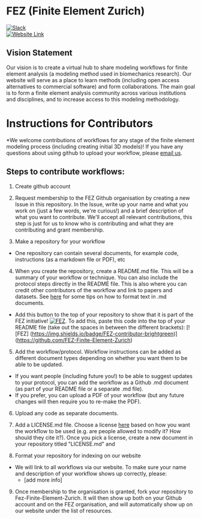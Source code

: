 # FEZ (Finite Element Zurich)
[![Slack](https://img.shields.io/badge/Slack-4A154B?style=for-the-badge&logo=slack&logoColor=white)](https://join.slack.com/t/finiteelementzurich/shared_invite/zt-lx6ns6fb-_YBEaCm_tuOz_UfZzNRiwg)     
[![Website Link](https://img.shields.io/badge/FEZ-website-brightgreen)](https://joyceykao.github.io/advlanding/workflows.html)



Vision Statement
- 

Our vision is to create a virtual hub to share modeling workflows for finite element analysis (a modeling method used in biomechanics research). Our website will serve as a place to learn methods (including open access alternatives to commercial software) and form collaborations. The main goal is to form a finite element analysis community across various institutions and disciplines, and to increase access to this modeling methodology. 


# Instructions for Contributors  

*We welcome contributions of workflows for any stage of the finite element modeling process (including creating initial 3D models)! If you have any questions about using github to upload your workflow, please [email us](fezurich@gmail.com).

## Steps to contribute workflows:
1. Create github account   

2. Request membership to the FEZ Github organisation by creating a new Issue in this repository. In the Issue, write up your name and what you work on (just a few words, we're curious!) and a brief description of what you want to contribute. We'll accept all relevant contributions, this step is just for us to know who is contributing and what they are contributing and grant membership.

3. Make a repository for your workflow   
  - One repository can contain several documents, for example code, instructions (as a markdown file or PDF), etc  

4. When you create the repository, create a README.md file. This will be a summary of your workflow or technique. You can also include the protocol steps directly in the README file. This is also where you can credit other contributors of the workflow and link to papers and datasets. See [here](https://docs.github.com/en/github/writing-on-github/basic-writing-and-formatting-syntax) for some tips on how to format text in .md documents.
  - Add this button to the top of your repository to show that it is part of the FEZ initiative! [![FEZ](https://img.shields.io/badge/FEZ-contributor-brightgreen)](https://github.com/FEZ-Finite-Element-Zurich). To add this, paste this code into the top of your README file (take out the spaces in between the different brackets): [![FEZ] (https://img.shields.io/badge/FEZ-contributor-brightgreen)] (https://github.com/FEZ-Finite-Element-Zurich)

5. Add the workflow/protocol. Workflow instructions can be added as different document types depending on whether you want them to be able to be updated. 
  - If you want people (including future you!) to be able to suggest updates to your protocol, you can add the workflow as a Github .md document (as part of your README file or a separate .md file). 
  - If you prefer, you can upload a PDF of your workflow (but any future changes will then require you to re-make the PDF).
  
6. Upload any code as separate documents.

7. Add a LICENSE.md file. Choose a license [here](https://choosealicense.com/) based on how you want the workflow to be used (e.g. are people allowed to modify it? How should they cite it?). Once you pick a license, create a new document in your repository titled "LICENSE.md" and 
  
8. Format your repository for indexing on our website  
  - We will link to all workflows via our website. To make sure your name and description of your workflow shows up correctly, please:  
    - [add more info]  
 
9. Once membership to the organisation is granted, fork your repository to Fez-Finite-Element-Zurich. It will then show up both on your Github account and on the FEZ organisation, and will automatically show up on our website under the list of resources. 

